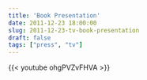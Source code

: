 ```yaml
---
title: 'Book Presentation'
date: 2011-12-23 18:00:00
slug: 2011-12-23-tv-book-presentation
draft: false
tags: ["press", "tv"]
---
```


{{< youtube ohgPVZvFHVA >}}
